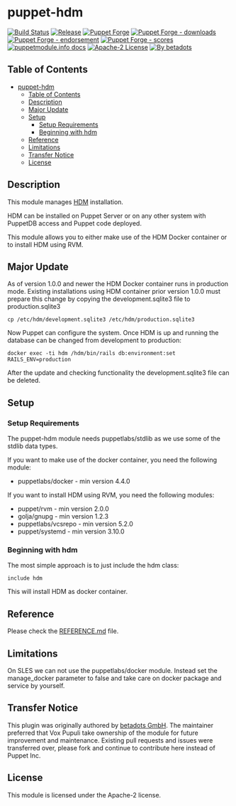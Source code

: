 # puppet-hdm

[![Build Status](https://github.com/voxpupuli/puppet-hdm/workflows/CI/badge.svg)](https://github.com/voxpupuli/puppet-hdm/actions?query=workflow%3ACI)
[![Release](https://github.com/voxpupuli/puppet-hdm/actions/workflows/release.yml/badge.svg)](https://github.com/voxpupuli/puppet-hdm/actions/workflows/release.yml)
[![Puppet Forge](https://img.shields.io/puppetforge/v/puppet/hdm.svg)](https://forge.puppetlabs.com/puppet/hdm)
[![Puppet Forge - downloads](https://img.shields.io/puppetforge/dt/puppet/hdm.svg)](https://forge.puppetlabs.com/puppet/hdm)
[![Puppet Forge - endorsement](https://img.shields.io/puppetforge/e/puppet/hdm.svg)](https://forge.puppetlabs.com/puppet/hdm)
[![Puppet Forge - scores](https://img.shields.io/puppetforge/f/puppet/hdm.svg)](https://forge.puppetlabs.com/puppet/hdm)
[![puppetmodule.info docs](http://www.puppetmodule.info/images/badge.png)](http://www.puppetmodule.info/m/puppet-hdm)
[![Apache-2 License](https://img.shields.io/github/license/puppet/puppet-hdm.svg)](LICENSE)
[![By betadots](https://img.shields.io/badge/by-betadots-fb7047.svg)](#transfer-notice)

## Table of Contents

- [puppet-hdm](#puppet-hdm)
  - [Table of Contents](#table-of-contents)
  - [Description](#description)
  - [Major Update](#major-update)
  - [Setup](#setup)
    - [Setup Requirements](#setup-requirements)
    - [Beginning with hdm](#beginning-with-hdm)
  - [Reference](#reference)
  - [Limitations](#limitations)
  - [Transfer Notice](#transfer-notice)
  - [License](#license)

## Description

This module manages [HDM](https://github.com/betadots/hdm) installation.

HDM can be installed on Puppet Server or on any other system with PuppetDB access and Puppet code deployed.

This module allows you to either make use of the HDM Docker container or to install HDM using RVM.

## Major Update

As of version 1.0.0 and newer the HDM Docker container runs in production mode.
Existing installations using HDM container prior version 1.0.0 must prepare this change by copying the development.sqlite3 file to production.sqlite3

```shell
cp /etc/hdm/development.sqlite3 /etc/hdm/production.sqlite3
```

Now Puppet can configure the system.
Once HDM is up and running the database can be changed from development to production:

```shell
docker exec -ti hdm /hdm/bin/rails db:environment:set RAILS_ENV=production
```

After the update and checking functionality the development.sqlite3 file can be deleted.

## Setup

### Setup Requirements

The puppet-hdm module needs puppetlabs/stdlib as we use some of the stdlib data types.

If you want to make use of the docker container, you need the following module:

- puppetlabs/docker - min version 4.4.0

If you want to install HDM using RVM, you need the following modules:

- puppet/rvm - min version 2.0.0
- golja/gnupg - min version 1.2.3
- puppetlabs/vcsrepo - min version 5.2.0
- puppet/systemd     - min version 3.10.0

### Beginning with hdm

The most simple approach is to just include the hdm class:

```puppet
include hdm
```

This will install HDM as docker container.

## Reference

Please check the [REFERENCE.md](REFERENCE.md) file.

## Limitations

On SLES we can not use the puppetlabs/docker module.
Instead set the manage_docker parameter to false and take care on docker package and service by yourself.

## Transfer Notice

This plugin was originally authored by [betadots GmbH](https://www.betadots.de).
The maintainer preferred that Vox Pupuli take ownership of the module for future improvement and maintenance.
Existing pull requests and issues were transferred over, please fork and continue to contribute here instead of Puppet Inc.

## License

This module is licensed under the Apache-2 license.

